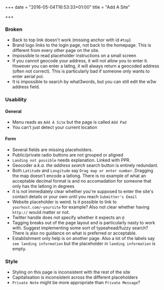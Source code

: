 +++
date = "2016-05-04T16:53:33+01:00"
title = "Add A Site"

+++

### Broken
* Back to top link doesn't work (missing anchor with id `#top`)
* Brand logo links to the login page, not back to the homepage. This is different from every other page on the site.
* Impossible to read placeholder instructions on a small screen
* If you cannot geocode your address, it will not allow you to enter it. However you can enter a latlng, it will always return a geocoded address (often not correct). This is particularly bad if someone only wants to enter aerial poi.
* It is impossible to search by what3words, but you can still edit the w3w address field.

### Usability
#### General
* Menu reads as `Add A Site` but the page is called `Add Pad`
* You can't just detect your current location

#### Form
* Several fields are missing placeholders.
* Public/private radio buttons are not grouped or aligned
* `Landing not possible` needs explanation. Linked with PPR.
* Geocoder *a.k.a. the address search* search button is entirely redundant.
* Both `Latitude` and `Longitude` say `Drag map or enter number`. Dragging the map doesn't encode a latlong. There is no example of what an acceptable decimal format is and no accomadation for someone that only has the latlong in degrees
* It is not immediately clear whether you're supposed to enter the site's contact details or your own until you reach `Submitter's Email`
* Website placeholder is weird. Is it possible to link to `yourhost.com/~yoursite` for example? Also not clear whether having `http://` would matter or not.
* Twitter handle does not specify whether it expects an `@`
* Tagging breaks out of the page layout and is particularly nasty to work with. Suggest implementing some sort of typeahead/fuzzy search? There is also no guidance on what is preferred or acceptable.
* Establishment only help is on another page. Also a lot of the labels say `see landing information` but the placeholder in `landing information` is empty.

### Style
* Styling on this page is inconsistent with the rest of the site
* Capitalisation is inconsistent across the different placeholders
* `Private Note` might be more appropriate than `Private Message`?
